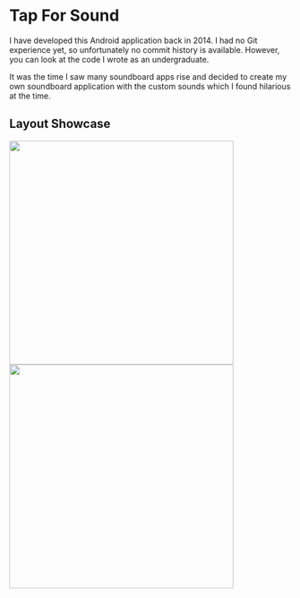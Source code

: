 # Tap For Sound

I have developed this Android application back in 2014. I had no Git experience yet, so unfortunately no commit history is available. However, you can look at the code I wrote as an undergraduate.

It was the time I saw many soundboard apps rise and decided to create my own soundboard application with the custom sounds which I found hilarious at the time.

## Layout Showcase

<p float="left">
  <img src="https://user-images.githubusercontent.com/18353152/209436646-d0887e27-1f3d-4aa8-a094-d08ed6787e23.png" width="400"/>
  <img src="https://user-images.githubusercontent.com/18353152/209436648-222a794c-d20d-436f-8b24-76692cea5813.png" width="400"/>
</p>
